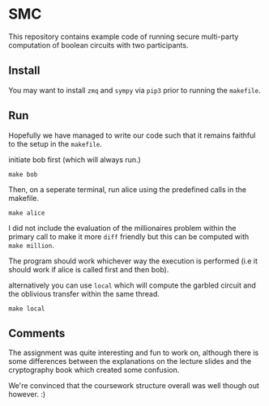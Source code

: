 # SMC

This repository contains example code of running secure multi-party computation of boolean circuits with two participants. 

## Install

You may want to install `zmq` and `sympy` via `pip3` prior to running the `makefile`.

## Run

Hopefully we have managed to write our code such that it remains faithful to the setup in the `makefile`. 

initiate bob first (which will always run.)
```
make bob
```

Then, on a seperate terminal, run alice using the predefined calls in the makefile.
```
make alice
```

I did not include the evaluation of the millionaires problem within the primary call to make it more `diff` friendly but this can be computed with `make million`.

The program should work whichever way the execution is performed (i.e it should work if alice is called first and then bob).

alternatively you can use `local` which will compute the
garbled circuit and the oblivious transfer within the same
thread.

```
make local
```


## Comments

The assignment was quite interesting and fun to work on,
although there is some differences between the explanations
on the lecture slides and the cryptography book which created
some confusion.

We're convinced that the coursework structure overall was well
though out however. :)